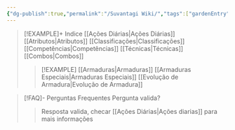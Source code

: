 ```yaml
---
{"dg-publish":true,"permalink":"/Suvantagi Wiki/","tags":["gardenEntry"]}
---
```



> [!EXAMPLE]+ Indice
> [[Ações Diárias\|Ações Diárias]]
> [[Atributos\|Atributos]]
> [[Classificações\|Classificações]]
> [[Competências\|Competências]]
> [[Técnicas\|Técnicas]]
> [[Combos\|Combos]]
> > [!EXAMPLE] [[Armaduras\|Armaduras]]
> > [[Armaduras Especiais\|Armaduras Especiais]]
> > [[Evolução de Armadura\|Evolução de Armadura]]

> [!FAQ]- Perguntas Frequentes
> Pergunta valida?
> >Resposta valida, checar [[Ações Diárias\|Ações diarias]] para mais informações



<script src="https://giscus.app/client.js"
        data-repo="Pl1z3r/suvantagi-wiki"
        data-repo-id="R_kgDONYZixw"
        data-category="Wiki Comments"
        data-category-id="DIC_kwDONYZix84Ck34K"
        data-mapping="pathname"
        data-strict="1"
        data-reactions-enabled="1"
        data-emit-metadata="0"
        data-input-position="top"
        data-theme="preferred_color_scheme"
        data-lang="pt"
        data-loading="lazy"
        crossorigin="anonymous"
        async>
</script>